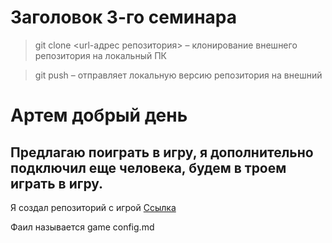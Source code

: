 # Заголовок 3-го семинара

 > git clone <url-адрес репозитория> – клонирование внешнего репозитория на  локальный ПК

 > git push – отправляет локальную версию репозитория на внешний

 # Артем добрый день 

 ## Предлагаю поиграть в игру, я дополнительно подключил еще человека, будем в троем играть в игру.

 Я создал репозиторий с игрой [Ссылка](https://github.com/delyzyd/lesson-3.git) 

Фаил называется game config.md


